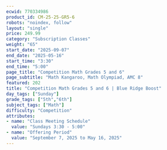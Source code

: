 ```yaml
---
ecwid: 770334986
product_id: CM-25-25-GR5-6
robots: "noindex, follow"
layout: "single"
price: 249.99
category: "Subscription Classes"
weight: "65"
start_date: "2025-09-07"
end_date: "2025-05-16"
start_time: "3:30"
end_time: "5:00"
page_title: "Competition Math Grades 5 and 6"
page_subtitle: "Math Kangaroo, Math Olympiad, AMC 8"
featured: 202
title: "Competition Math Grades 5 and 6 | Blue Ridge Boost"
day_tags: ["Sunday"]
grade_tags: ["5th","6th"]
subject_tags: ["Math"]
difficulty: "Competition"
attributes:
- name: "Class Meeting Schedule"
  value: "Sundays 3:30 - 5:00"
- name: "Offering Period"
  value: "September 7, 2025 to May 16, 2025"
---
```

